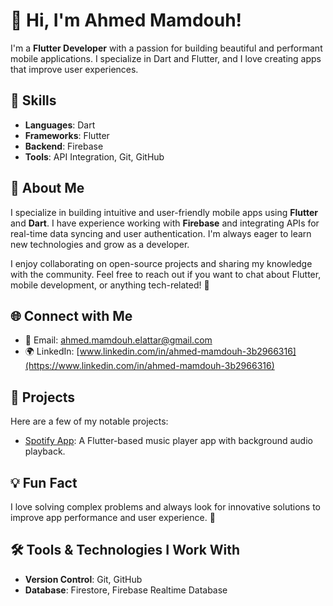 # 👋 Hi, I'm **Ahmed Mamdouh**!

I'm a **Flutter Developer** with a passion for building beautiful and performant mobile applications. I specialize in Dart and Flutter, and I love creating apps that improve user experiences.

## 🔧 Skills
- **Languages**: Dart
- **Frameworks**: Flutter
- **Backend**: Firebase
- **Tools**: API Integration, Git, GitHub


## 📱 About Me
I specialize in building intuitive and user-friendly mobile apps using **Flutter** and **Dart**. I have experience working with **Firebase** and integrating APIs for real-time data syncing and user authentication. I'm always eager to learn new technologies and grow as a developer.

I enjoy collaborating on open-source projects and sharing my knowledge with the community. Feel free to reach out if you want to chat about Flutter, mobile development, or anything tech-related! 🚀


## 🌐 Connect with Me
- 📧 Email: [ahmed.mamdouh.elattar@gmail.com](mailto:ahmed.mamdouh.elattar@gmail.com)
- 🌍 LinkedIn: [www.linkedin.com/in/ahmed-mamdouh-3b2966316](https://www.linkedin.com/in/ahmed-mamdouh-3b2966316)

## 💼 Projects
Here are a few of my notable projects:

- [Spotify App]([https://github.com/Ahmed-Mamdouh-Elattar/spotify-app](https://github.com/Ahmed-Mamdouh-Elattar/spotify_app)): A Flutter-based music player app with background audio playback.

## 💡 Fun Fact
I love solving complex problems and always look for innovative solutions to improve app performance and user experience. 🎯

## 🛠️ Tools & Technologies I Work With
- **Version Control**: Git, GitHub
- **Database**: Firestore, Firebase Realtime Database
